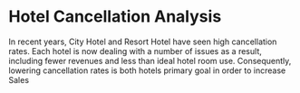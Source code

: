 # Hotel Cancellation Analysis
In recent years, City Hotel and Resort Hotel have seen high cancellation rates. Each hotel is now dealing with a number of issues as a result, including fewer revenues and less than ideal hotel room use.
Consequently, lowering cancellation rates is both hotels primary goal in order to increase Sales
